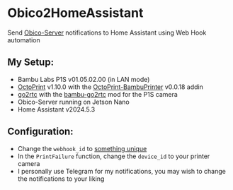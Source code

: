 # Obico2HomeAssistant
Send [Obico-Server](https://www.obico.io/docs/server-guides/) notifications to Home Assistant using Web Hook automation

## My Setup:
* Bambu Labs P1S v01.05.02.00 (in LAN mode)
* [OctoPrint](https://octoprint.org/) v1.10.0 with the [OctoPrint-BambuPrinter](https://github.com/jneilliii/OctoPrint-BambuPrinter/) v0.0.18 addin
* [go2rtc](https://github.com/AlexxIT/go2rtc) with the [bambu-go2rtc](https://github.com/synman/bambu-go2rtc) mod for the P1S camera
* Obico-Server running on Jetson Nano
* Home Assistant v2024.5.3

## Configuration:
* Change the `webhook_id` to [something unique](https://www.uuidgenerator.net/)
* In the `PrintFailure` function, change the `device_id` to your printer camera
* I personally use Telegram for my notifications, you may wish to change the notifications to your liking
